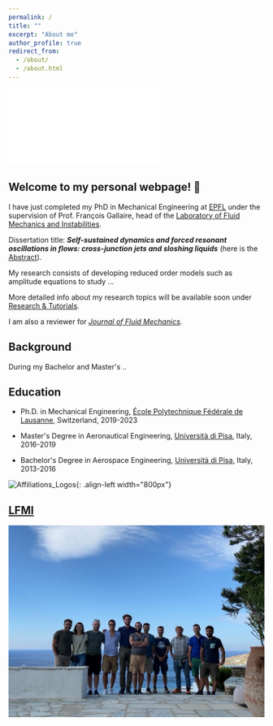 ```yaml
---
permalink: /
title: ""
excerpt: "About me"
author_profile: true
redirect_from: 
  - /about/
  - /about.html
---
```


![Editing a markdown file for a talk](/images/Fluid_Oscillations_bis.pdf)


Welcome to my personal webpage! 👋
------

I have just completed my PhD in Mechanical Engineering at [EPFL](https://www.epfl.ch/en/) under the supervision of Prof. François Gallaire, head of the [Laboratory of Fluid Mechanics and Instabilities](https://www.epfl.ch/labs/lfmi). 

Dissertation title: _**Self-sustained dynamics and forced resonant oscillations in flows: cross-junction jets and sloshing liquids**_ (here is the [Abstract](http://Alessandro-Bongarzone.github.io/files/Abstract_PhD.pdf)).


My research consists of developing reduced order models such as amplitude equations to study ... 

More detailed info about my research topics will be available soon under [Research & Tutorials](https://alessandro-bongarzone.github.io/research/).

I am also a reviewer for _[Journal of Fluid Mechanics](https://www.cambridge.org/core/journals/journal-of-fluid-mechanics)_.

Background
------

During my Bachelor and Master's ..

Education
------
- Ph.D. in Mechanical Engineering, [École Polytechnique Fédérale de Lausanne](https://www.epfl.ch/en/), Switzerland, 2019-2023
* Master's Degree in Aeronautical Engineering, [Università di Pisa](https://www.unipi.it), Italy, 2016-2019
+ Bachelor's Degree in Aerospace Engineering, [Università di Pisa](https://www.unipi.it), Italy, 2013-2016


![Affiliations_Logos](/images/affiliations_logos.jpg){: .align-left width="800px"}


[LFMI](https://www.epfl.ch/labs/lfmi)
------
![LFMI_photo](/images/LFMI_photo_TINOS.jpg)

